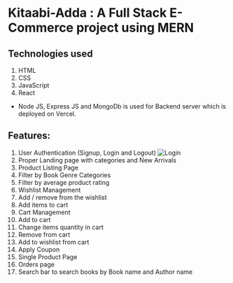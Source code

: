 # Kitaabi-Adda : A Full Stack E-Commerce project using MERN
## Technologies used
1. HTML
2. CSS
3. JavaScript
4. React
* Node JS, Express JS and MongoDb is used for Backend server which is deployed on Vercel.

## Features:
1. User Authentication (Signup, Login and Logout)
![Login](https://user-images.githubusercontent.com/104415277/222165119-1fec86d0-cf1c-4190-b50f-179b1115cd0f.png)
3. Proper Landing page with categories and New Arrivals
4. Product Listing Page
5. Filter by Book Genre Categories
6. Filter by average product rating
7. Wishlist Management
8. Add / remove from the wishlist
9. Add items to cart
10. Cart Management
11. Add to cart
12. Change items quantity in cart
13. Remove from cart
14. Add to wishlist from cart
15. Apply Coupon
16. Single Product Page
17. Orders page
18. Search bar to search books by Book name and Author name
